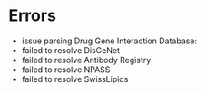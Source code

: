 # Errors

- issue parsing Drug Gene Interaction Database: 
- failed to resolve DisGeNet
- failed to resolve Antibody Registry
- failed to resolve NPASS
- failed to resolve SwissLipids